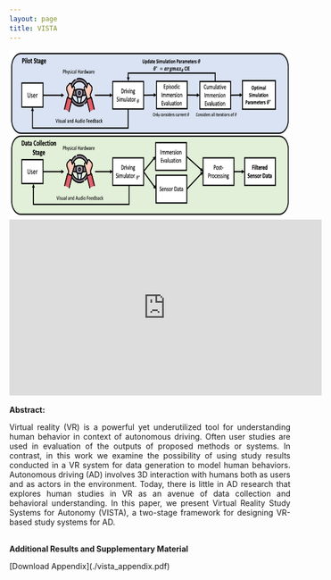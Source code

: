 ```yaml
---
layout: page
title: VISTA
---
```



<img src="VISTA_Diagram.png" width="800" height="300">


<!-- |Paper|Datasets|Code| -->
<!-- |:---|---|---| -->
<!-- |[**ICRA 2023 (TBD)**](https://arxiv.org)| [**GDrive (TBD)**](https://google.com)| [**Github (TBD)**](https://github.com)     |  -->

<iframe width="560" height="315" src="https://www.youtube.com/embed/89-sLSw9DuM" title="VISTA YouTube Video" frameborder="0" allow="accelerometer; autoplay; clipboard-write; encrypted-media; gyroscope; picture-in-picture" allowfullscreen></iframe>

<!-- <b>Authors: </b> 
<a href="https://laurayuzheng.github.io/">Laura Zheng</a>, 
<a href="https://github.com/SonSang">Sanghyun Son</a>, 
<a href="https://www.cs.umd.edu/people/lin">Ming Lin</a> -->

<b>Abstract:</b> 
<div style="text-align: justify"> 
Virtual reality (VR) is a powerful yet underutilized tool for understanding human behavior in context of autonomous driving. Often user studies are used in evaluation of the outputs of proposed methods or systems.  In contrast, in this work we examine the possibility of using study results conducted in a VR system for data generation to model human behaviors. Autonomous driving (AD) involves 3D interaction with humans both as users and as actors in the environment. Today, there is little in AD research that explores human studies in VR as an avenue of data collection and behavioral understanding. In this paper, we present Virtual Reality Study Systems for Autonomy (VISTA), a two-stage framework for designing VR-based study systems for AD.
</div>

<br>

<b>Additional Results and Supplementary Material</b> 
<div style="text-align: justify"> 
[Download Appendix](./vista_appendix.pdf)

<!-- <img src="https://obj.umiacs.umd.edu/gamma-umd-website-imgs/researchdirections/autonomousdriving/trafficdriving/all_scenarios.png" width="1024" height="780">
Average velocity of traffic flow over time for each of the 26 CARLA Leaderboard Test Scenarios.
We show the traffic flow of LBC (baseline) versus our method for each of the 26 Test Scenarios over 1000 timesteps. For most scenarios, with the exception of scenarios 8, 16, and 22, our method improves the local traffic flow by increasing average velocity.  -->

<br>


</div>


<!-- Please cite our work if you found it useful:

```
@unpublished{zhengsonlin_trafficdriving_2023,
  title={Traffic-Aware Autonomous Driving with Differentiable Traffic Simulation},
  author={Zheng, Laura and Son, Sanghyun and Lin, Ming C},
  year={2023}, 
  note={Under review at ICRA 2023}
}
``` -->